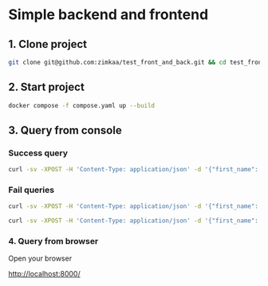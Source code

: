 # Simple backend and frontend

## 1. Clone project

```sh
git clone git@github.com:zimkaa/test_front_and_back.git && cd test_front_and_back
```

## 2. Start project

```sh
docker compose -f compose.yaml up --build
```

## 3. Query from console

### Success query

```sh
curl -sv -XPOST -H 'Content-Type: application/json' -d '{"first_name": "Ivan", "last_name": "Ivanov", "date": "2025-01-02"}' http://localhost:8000/api/submit
```

### Fail queries

```sh
curl -sv -XPOST -H 'Content-Type: application/json' -d '{"first_name": "Ivan Ivanov", "last_name": "Ivanov", "date": "2025-01-02"}' http://localhost:8000/api/submit
```

```sh
curl -sv -XPOST -H 'Content-Type: application/json' -d '{"first_name": "Ivan", "last_name": "Ivanov", "date": "2025-55-02"}' http://localhost:8000/api/submit
```

### 4. Query from browser

Open your browser

[http://localhost:8000/](http://localhost:8000/)
